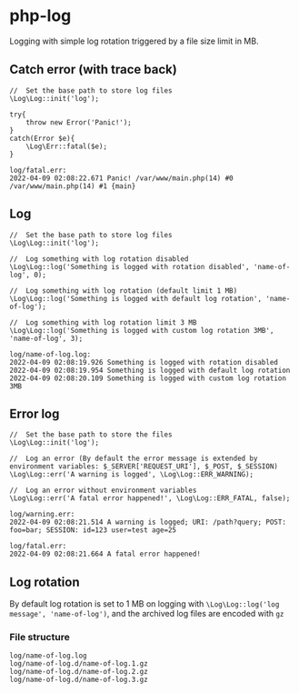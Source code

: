 # php-log
Logging with simple log rotation triggered by a file size limit in MB.

## Catch error (with trace back)
```
//  Set the base path to store log files
\Log\Log::init('log');

try{
	throw new Error('Panic!');
}
catch(Error $e){
	\Log\Err::fatal($e);
}
```

```
log/fatal.err:
2022-04-09 02:08:22.671 Panic! /var/www/main.php(14) #0 /var/www/main.php(14) #1 {main}
```

## Log
```
//  Set the base path to store log files
\Log\Log::init('log');

//  Log something with log rotation disabled
\Log\Log::log('Something is logged with rotation disabled', 'name-of-log', 0);

//  Log something with log rotation (default limit 1 MB)
\Log\Log::log('Something is logged with default log rotation', 'name-of-log');

//  Log something with log rotation limit 3 MB
\Log\Log::log('Something is logged with custom log rotation 3MB', 'name-of-log', 3);
```

```
log/name-of-log.log:
2022-04-09 02:08:19.926 Something is logged with rotation disabled
2022-04-09 02:08:19.954 Something is logged with default log rotation
2022-04-09 02:08:20.109 Something is logged with custom log rotation 3MB
```

## Error log
```
//  Set the base path to store the files
\Log\Log::init('log');

//  Log an error (By default the error message is extended by environment variables: $_SERVER['REQUEST_URI'], $_POST, $_SESSION)
\Log\Log::err('A warning is logged', \Log\Log::ERR_WARNING);

//  Log an error without environment variables
\Log\Log::err('A fatal error happened!', \Log\Log::ERR_FATAL, false);
```

```
log/warning.err:
2022-04-09 02:08:21.514 A warning is logged; URI: /path?query; POST: foo=bar; SESSION: id=123 user=test age=25
```

```
log/fatal.err:
2022-04-09 02:08:21.664 A fatal error happened!
```

## Log rotation
By default log rotation is set to 1 MB on logging with `\Log\Log::log('log message', 'name-of-log')`, and the archived log files are encoded with `gz`

### File structure
```
log/name-of-log.log
log/name-of-log.d/name-of-log.1.gz
log/name-of-log.d/name-of-log.2.gz
log/name-of-log.d/name-of-log.3.gz
```